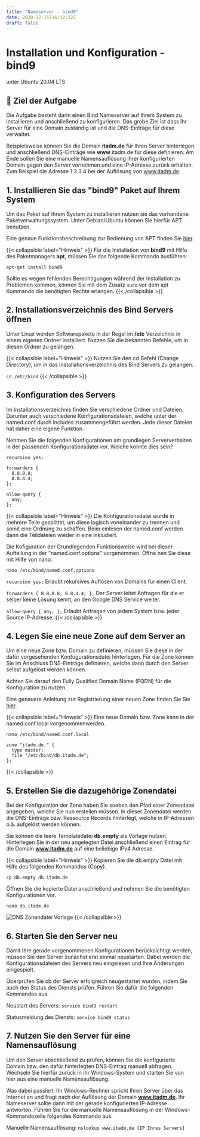 ```yaml
---
title: "Nameserver - bind9"
date: 2020-12-15T16:32:22Z
draft: false
---
```


# Installation und Konfiguration - bind9

unter Ubuntu 20.04 LTS

## 🚀 Ziel der Aufgabe

Die Aufgabe besteht darin einen Bind Nameserver auf Ihrem System zu installieren und anschließend zu konfigurieren. Das grobe Ziel ist dass Ihr Server für eine Domain zuständig ist und die DNS-Einträge für diese verwaltet.

Beispielsweise können Sie die Domain **itadm.de** für Ihren Server hinterlegen und anschließend DNS-Einträge wie **www**.itadm.de für diese definieren. Am Ende sollen Sie eine manuelle Namensauflösung Ihrer konfigurierten Domain gegen den Server vornehmen und eine IP-Adresse zurück erhalten. Zum Beispiel die Adresse 1.2.3.4 bei der Auflösung von www.itadm.de.

## 1. Installieren Sie das "bind9" Paket auf Ihrem System

Um das Paket auf ihrem System zu installieren nutzen sie das vorhandene Paketverwaltungssystem. Unter Debian/Ubuntu können Sie hierfür APT benutzen.

Eine genaue Funktionsbeschreibung zur Bedienung von APT finden Sie [hier](https://wiki.ubuntuusers.de/apt/apt-get/).

{{< collapsible label="Hinweis" >}}
  Für die Installation von **bind9** mit Hilfe des Paketmanagers **apt**, müssen Sie das folgende Kommando ausführen:

  `apt-get install bind9`

  Sollte es wegen fehlenden Berechtigungen während der Installation zu Problemen kommen, können Sie mit dem Zusatz `sudo` vor dem apt Kommando die benötigten Rechte erlangen.
{{< /collapsible >}}

## 2. Installationsverzeichnis des Bind Servers öffnen

Unter Linux werden Softwarepakete in der Regel im **/etc** Verzeichnis in einem eigenen Ordner installiert. Nutzen Sie die bekannten Befehle, um in diesen Ordner zu gelangen.

{{< collapsible label="Hinweis" >}}
  Nutzen Sie den cd Befehl (Change Directory), um in das Installationsverzeichnis des Bind Servers zu gelangen.

  `cd /etc/bind`
{{< /collapsible >}}

## 3. Konfiguration des Servers

Im Installationsverzeichnis finden Sie verschiedene Ordner und Dateien. Darunter auch verschiedene Konfigurationsdateien, welche unter der named.conf durch includes zusammengeführt werden. Jede dieser Dateien hat daher eine eigene Funktion.

Nehmen Sie die folgenden Konfigurationen am grundlegen Serververhalten in der passenden Konfigurationsdatei vor. Welche könnte dies sein?

```
recursion yes;

forwarders {
  8.8.8.8;
  8.8.4.4;
};

allow-query {
  any;
};
```

{{< collapsible label="Hinweis" >}}
Die Konfigurationsdatei wurde in mehrere Teile gesplittet, um diese logisch voneinander zu trennen und somit eine Ordnung zu schaffen. Beim einlesen der named.conf werden dann die Teildateien wieder in eine inkludiert.

Die Kofiguration der Grundlegenden Funktionsweise wird bei dieser Aufteilung in der "named.conf.options" vorgenommen. Öffne nen Sie diese mit Hilfe von nano.

`nano /etc/bind/named.conf.options`

`recursion yes;` Erlaubt rekursives Auflösen von Domains für einen Client.

`forwarders { 8.8.8.8; 8.8.4.4; };` Der Server leitet Anfragen für die er selber keine Lösung kennt, an den Google DNS Service weiter.

`allow-query { any; };` Erlaubt Anfragen von jedem System bzw. jeder Source IP-Adresse.
{{< /collapsible >}}

## 4. Legen Sie eine neue Zone auf dem Server an

Um eine neue Zone bzw. Domain zu definieren, müssen Sie diese in der dafür vorgesehenden Konfugurationsdatei hinterlegen. Für die Zone können Sie im Anschluss DNS-Einträge definieren, welche dann durch den Server selbst aufgelöst werden können.

Achten Sie darauf den Fully Qualified Domain Name (FQDN) für die Konfiguration zu nutzen.

Eine genauere Anleitung zur Registrierung einer neuen Zone finden Sie Sie [hier](https://help.ubuntu.com/community/BIND9ServerHowto#Primary_Master_Server_configuration).

{{< collapsible label="Hinweis" >}}
Eine neue Domain bzw. Zone kann in der named.conf.local vorgenommenwerden.

`nano /etc/bind/named.conf.local`

```
zone "itadm.de." {
  type master;
  file "/etc/bind/db.itadm.de";
};
```
{{< /collapsible >}}

## 5. Erstellen Sie die dazugehörige Zonendatei

Bei der Konfiguration der Zone haben Sie soeben den Pfad einer Zonendatei angegeben, welche Sie nun erstellen müssen. In dieser Zonendatei werden die DNS-Einträge bzw. Ressource Records hinterlegt, welche in IP-Adressen o.ä. aufgelöst werden können.

Sie können die leere Templatedatei **db.empty** als Vorlage nutzen. Hinterlegen Sie in der neu angelegten Datei anschließend einen Eintrag für die Domain **www.itadm.de** auf eine beliebige IPv4 Adresse.

{{< collapsible label="Hinweis" >}}
Kopieren Sie die db.empty Datei mit Hilfe des folgenden Kommandos (Copy).

`cp db.empty db.itadm.de`

Öffnen Sie die kopierte Datei anschließend und nehmen Sie die benötigten Konfigurationen vor.

`nano db.itadm.de`

![DNS Zonendatei Vorlage](/itadm/dns_zone.png)
{{< /collapsible >}}

## 6. Starten Sie den Server neu

Damit Ihre gerade vorgenommenen Konfigurationen berücksichtigt werden, müssen Sie den Server zunächst erst einmal neustarten. Dabei werden die Konfigurationsdateien des Servers neu eingelesen und Ihre Änderungen eingespielt.

Überprüfen Sie ob der Server erfolgreich neugestartet wurden, indem Sie auch den Status des Diensts prüfen. Führen Sie dafür die folgenden Kommandos aus.

Neustart des Servers: `service bind9 restart`

Statusmeldung des Diensts: `service bind9 status`

## 7. Nutzen Sie den Server für eine Namensauflösung
Um den Server abschließend zu prüfen, können Sie die konfigurierte Domain bzw. den dafür hinterlegten DNS-Eintrag manuell abfragen. Wechseln Sie hierfür zurück in Ihr Windows-System und starten Sie von hier aus eine manuelle Namensauflösung.

Was dabei passiert: Ihr Windows-Rechner spricht Ihren Server über das Internet an und fragt nach der Auflösung der Domain **www.itadm.de**. Ihr Nameserver sollte dann mit der gerade konfigurierten IP-Adresse antworten. Führen Sie für die manuelle Namensauflösung in der Windows-Kommandozeile folgendes Kommando aus.

Manuelle Namensauflösung: `nslookup www.itadm.de [IP Ihres Servers]`

